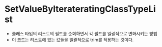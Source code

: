 # SetValueByIterateratingClassTypeList

- 클래스 타입의 리스트의 필드를 순회하면서 각 필드를 일괄적으로 변화시키는 방법
- 이 코드는 리스트에 있는 값들을 일괄적으로 trim를 적용하는 것이다.
